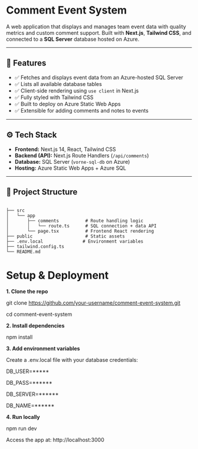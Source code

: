 # Comment Event System

A web application that displays and manages team event data with quality metrics and custom comment support. Built with **Next.js**, **Tailwind CSS**, and connected to a **SQL Server** database hosted on Azure.

---

## 🧩 Features

- ✅ Fetches and displays event data from an Azure-hosted SQL Server
- ✅ Lists all available database tables
- ✅ Client-side rendering using `use client` in Next.js
- ✅ Fully styled with Tailwind CSS
- ✅ Built to deploy on Azure Static Web Apps
- ✅ Extensible for adding comments and notes to events

---

## ⚙️ Tech Stack

- **Frontend:** Next.js 14, React, Tailwind CSS
- **Backend (API):** Next.js Route Handlers (`/api/comments`)
- **Database:** SQL Server (`vorne-sql-db` on Azure)
- **Hosting:** Azure Static Web Apps + Azure SQL

---

## 📁 Project Structure

```

├── src
│   └── app
│       ├── comments          # Route handling logic
│       │   └── route.ts      # SQL connection + data API
│       └── page.tsx          # Frontend React rendering
├── public                    # Static assets
├── .env.local               # Environment variables
├── tailwind.config.ts
└── README.md
```

# **Setup & Deployment**

**1. Clone the repo**

git clone https://github.com/your-username/comment-event-system.git

cd comment-event-system

**2. Install dependencies**

npm install

**3. Add environment variables**

Create a .env.local file with your database credentials:

DB_USER=*****

DB_PASS=******

DB_SERVER=******

DB_NAME=******

**4. Run locally**

npm run dev

Access the app at: http://localhost:3000

